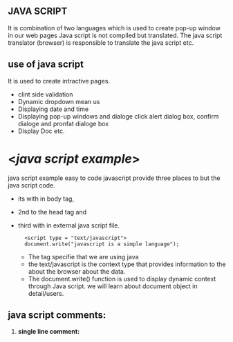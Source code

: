 ## JAVA SCRIPT
It is combination of two languages which is used to create pop-up window in our web pages Java script is not compiled but translated. The java script translator (browser) is responsible to translate the java script etc.

## use of java script
It is used to create intractive pages.

* clint side validation
* Dynamic dropdown mean us
* Displaying date and time
* Displaying pop-up windows and dialoge click alert dialog box, confirm dialoge and pronfat dialoge box
* Display Doc etc.

# <*java script example*>

java script example easy to code javascript provide three places to but the java script code. 
* its with in body tag,
* 2nd to the head tag and
* third with in external java script file.

        <script type = "text/javascript">
        document.write("javascript is a simple language");

    * The tag specifie that we are using java
    * the text/javascript is the context type that provides information to the about the browser about the data.
    * The document.write() function is used to display dynamic context through Java script. we will learn about document object in detail/users.

## java script comments:

1. **single line comment:**

